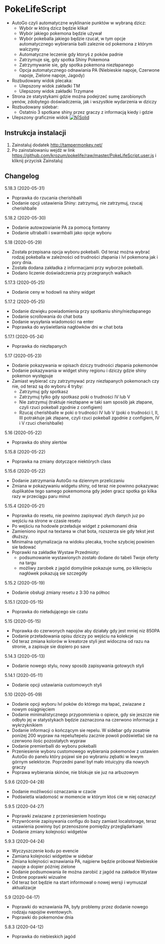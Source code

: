 # PokeLifeScript

* AutoGo czyli automatyczne wyklinanie punktów w wybraną dzicz:
  - Wybór w którą dzicz będzie klikał
  - Wybór jakiego pokemona będzie używał
  - Wybór pokeballa jakiego będzie rzucał, w tym opcje automatycznego wybierania balli zaleznie od pokemona z którym walczymy
  - Automatyczne leczenie gdy ktoryś z poków padnie
  - Zatrzymuje się, gdy spotka Shiny Pokemona
  - Zatrzymywanie sie, gdy spotka pokemona niezłapanego
  - Opcja automatycznego odnawiania PA (Niebieskie napoje, Czerwone napoje, Zielone napoje, Jagody)
* Rozbudowany widok plecaka:
  - Ulepszony widok zakładki TM
  - Ulepszony widok zakładki Trzymane
* Strona ze statystykami gdzie można podejrzeć sumę zarobionych yenów, zdobytego doświadczenia, jak i wszystkie wydarzenia w dziczy  
* Rozbudowany sidebar:
  - Ostatnio 3 spotkane shiny przez graczy z informacją kiedy i gdzie
* Ulepszony graficznie widok
[![N|Solid](https://i.imgur.com/LqM5fs7.png)](https://github.com/krozum/pokelife)

Instrukcja instalacji
---------

1. Zainstaluj dodatek http://tampermonkey.net/
2. Po zainstalowaniu wejdż w link https://github.com/krozum/pokelife/raw/master/PokeLifeScript.user.js i kliknij przycisk Zainstaluj


Changelog
---------
5.18.3 (2020-05-31)
* Poprawka do rzucania cherishballi
* Dodanie opcji ustawienia Shiny: zatrzymuj, nie zatrzymuj, rzucaj cherishballe

5.18.2 (2020-05-30)
* Dodanie autowzowianie PA za pomocą fontanny
* Dodanie ultraballi i swarmballi jako opcje wyboru

5.18 (2020-05-29)
* Została przepisana opcja wyboru pokeballi. Od teraz można wybrać rodzaj pokeballa w zależności od trudności złapania i lvl pokemona jak i pory dnia.
* Została dodana zakładka z informacjami przy wyborze pokeballi.
* Dodano liczenie doświadczenia przy przegranych walkach

5.17.3 (2020-05-25)
* Dodanie ceny w hodowli na shiny widget

5.17.2 (2020-05-25)
* Dodanie dzwięku powiadomienia przy spotkaniu shiny/niezłapanego
* Dodanie scrollowania do chat bota
* Dodanie wysyłania wiadomości na enter
* Poprawka do wyświetlania nagłówków dni w chat bota

5.17.1 (2020-05-24)
* Poprawka do niezłapanych

5.17 (2020-05-23)
* Dodanie pokazywania w opisach dziczy trudności złapania pokemonów
* Dodanie pokazywania w widget shiny regionu i dziczy gdzie shiny pokemon występuje
* Zamiast wybierać czy zatrzymywać przy niezłapanych pokemonach czy nie, od teraz są do wyboru 4 tryby:
  - Zatrzymuj gdy spotkasz
  - Zatrzymuj tylko gdy spotkasz poki o trudności IV lub V
  - Nie zatrzymuj (traktuje niezłapane w taki sam sposób jak złapane, czyli rzuci pokeball zgodnie z configiem)
  - Rzucaj cherishballe w poki o trudności IV lub V (poki o trudności I, II, III potraktuje jak złapane, czyli rzuci pokeball zgodnie z configiem, IV i V rzuci cherishballe)

5.16 (2020-05-22)
* Poprawka do shiny alertów

5.15.8 (2020-05-22)
* Poprawka na zmiany dotyczące niektórych class

5.15.6 (2020-05-22)
* Dodanie zatrzymania AutoGo na dziennym przeliczaniu
* Zmiana w pokazywaniu widgetu shiny, od teraz nie powinno pokazywac duplikatów tego samego pokemomona gdy jeden gracz spotka go kilka razy w przeciągu paru minut

5.15.4 (2020-05-21)
* Poprawka do resetu, nie powinno zapisywać złych danych juz po wejściu na strone w czasie resetu
* Po wejściu na hodowle przeładuje widget z pokemonami dnia
* Zamieniono input na textarea w chat bota, rozszerza sie gdy tekst jest dłuższy.
* Minimalna optymalizacja na widoku plecaka, troche szybciej powinien sie ładować
* Poprawki na zakładke Wystaw Przedmioty: 
  - podsumowanie wystawionych zostało dodane do tabeli Twoje oferty na targu
  - możliwy zarobek z jagód domyślnie pokazuje sumę, po kliknięciu nagłówek pokazują sie szczegóły

5.15.2 (2020-05-19)
* Dodanie obsługi zmiany resetu z 3:30 na północ

5.15.1 (2020-05-15)
* Poprawka do nieładującego sie czatu

5.15 (2020-05-15)
* Poprawka do czerwonych napojów aby działały gdy jest mniej niz 850PA
* Dodanie przeładowania opisu dziczy po wejściu na kolekcje
* Od teraz zmiana kolorów w kreatorze styli jest widoczna od razu na stronie, a zapisuje sie dopiero po save

5.14.3 (2020-05-13)
* Dodanie nowego stylu, nowy sposób zapisywania gotowych styli

5.14.1 (2020-05-11)
* Dodanie opcji ustawiania customowych styli

5.10 (2020-05-09)
* Dodanie opcji wyboru lvl poków do którego ma łapać, zwiazane z nowym osiągnięciem
* Dodanie minimalistycznego przypomnienia o opiece, gdy sie jeszcze nie odbyło jej w statystykach będzie zaznaczona na czerwono informacja z wykrzyknikiem
* Dodanie informacji o kończącym sie repelu. W sidebar gdy zosatnie poniżej 200 wypraw na repelu/tepelu zacznie powoli podświetlać sie na czerwono ilośc pozostałych wypraw
* Dodanie premierballi do wyboru pokeballi
* Przeniesienie wyboru customowego wybierania pokemonów z ustawien AutoGo do panelu który pojawi sie po wybraniu zębatki w lewym górnym selektorze. Poprzedni panel był mało intuicyjny dla nowych graczy
* Poprawa wybierania skinów, nie blokuje sie juz na arbuzowym

5.9.6 (2020-04-28)
* Dodanie możliwości oznaczania w czacie
* Podświetla wiadomość w momencie w którym ktoś cie w niej oznaczył 

5.9.5 (2020-04-27)
* Poprawki zwiazane z przeniesieniem hostingu
* Przywrócenie zapisywania configu do bazy zamiast localstorage, teraz ustawienia powinny być przenoszone pomiędzy przeglądarkami
* Dodanie zmiany kolejności widgetów

5.9.3 (2020-04-24)
* Wyczyszczenie kodu po evencie
* Zamiana kolejności widgetów w sidebar
* Zmiana kolejności wznawiania PA, najpierw będzie próbował Niebieskie napoje a dopier póżniej zielone
* Dodanie podsumowania ile można zarobić z jagód na zakładce Wystaw
* Drobne poprawki wizualne
* Od teraz bot będzie na start informował o nowej wersji i wymuszał aktualizacje

5.9 (2020-04-17)
* Poprawki do wznawiania PA, były problemy przez dodanie nowego rodzaju napojów eventowych.
* Poprawki do pokemonów dnia

5.8.3 (2020-04-12)
* Poprawka do niebieskich jagód

